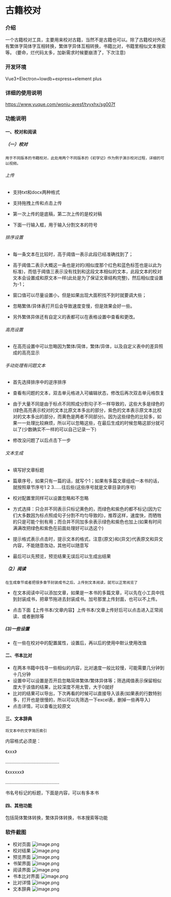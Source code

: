 # 古籍校对

### 介绍
一个古籍校对工具，主要用来校对古籍，当然不是古籍也可以。除了古籍校对外还有繁体字简体字互相转换，繁体字异体互相转换，书籍比对，书籍里相似文本搜索等。
(要命，烂代码太多，加新需求时候要崩溃了，下次注意)
### 开发环境
Vue3+Electron+lowdb+express+element plus

### 详细的使用说明
https://www.yuque.com/woniu-avesf/tvyxhx/sg007f

### 功能说明
#### 一、校对和阅读
##### （一）校对
`用于不同版本的书籍校对，此处用两个不同版本的《初学记》作为例子演示校对过程，详细的可以视频。`
###### 上传
- 支持txt和docx两种格式

- 支持拖拽上传和点击上传

- 第一次上传的是底稿，第二次上传的是校对稿

- 下面一行输入框，用于输入分割文本的符号

###### 排序设置

- 每一条文本在比较时，高于阈值一表示此段已经准确找到了；

- 高于阈值二表示大概这一条也是对的(相似度那个红色和蓝色标签也是以此为标准)，而低于阈值三表示没有找到和这段文本相似的文本，此段文本的校对文本会设置成和原文本一样(此处是为了保证文章结构完整)，然后相似度设置为-1；

- 窗口值可以尽量设置小，但是如果出现大面积找不到时就要调大些；

- 忽略繁体/异体表打开后会导致速度变慢，但是效果会好一些。

- 另外繁体异体还有自定义的表都可以在表格设置中查看和更改。

###### 高亮设置

- 在高亮设置中可以忽略因为繁体/简体，繁体/异体，以及自定义表中的差异照成的高亮显示

###### 手动处理有问题文本

- 首先选择排序中的逆序排序

- 查看有问题的文本，双击单元格进入可编辑状态，修改后再次双击单元格恢复

- 由于大量不同是由于标点不同照成分割句子不一样导致的，这些大多是绿色的(绿色高亮表示校对的文本比原文本多出的部分，紫色的文本表示原文本比校对的文本多出的部分，而黄色是两者不同部分)。因为这些绿色的比较多，如果一一处理比较麻烦，所以可以忽略这些，在最后生成的时候忽略这部分就可以了(少数确实不一样的可以自己记录一下)

- 修改没问题了以后点击下一步

###### 文本生成

- 填写好文章标题

- 篇章序号，如果只有一篇的话，就写个1；如果有多篇文章组成一本书的话，就按照章节序号1 2 3……往后些(这些序号就是文章目录的序号)

- 校对配置里同样可以设置忽略和不忽略

- 方式选择：只合并不同表示只标记黄色的，而绿色和紫色的都不标记(因为它们大多数因为标点照成句子分割不均匀导致的)，推荐这样，速度快，而牺牲的只是可能个别有用；而合并不同加多余表示绿色和紫色也加上(如果有时间满满改把绿色和紫色在前面处理好可以选这个)

- 提示格式表示点击时，提示文本的格式，注意{原文}和{异文}代表原文和异文内容，不能随意改动，其他可以随意写

- 最后可以先预览，预览结果无误后可以生成出结果

##### （2）阅读

`在生成章节或者把很多章节封装成书之后，上传到文本阅读，就可以正常阅览了`

- 在文本阅读中可以添加文章，如果是一本书的多篇文章，可以先在小工具中找到封装成书，把章节拖进去封装成书。加号那里上传封面，也可以不上传。

- 点击下面【上传书本/文章内容】上传书本/文章上传好后可以点击进入正常阅读、或者删除等

##### (3)一些设置

- 在一些在校对中的配置属性，设置后，再以后的使用中默认使用改值

#### 二、书本比对
- 在两本书籍中找寻一些相似的内容，比对速度一般比较慢，可能需要几分钟到十几分钟
- 设置中可以设置是否开启忽略简体繁体/繁体异体等；筛选阈值表示保留相似度大于该值的结果，比较深度不用太管，大于0就好
- 比对的结果可以导出，下次再看的时候可以直接导入该表(如果表的行数特别多，打开也是很慢的，所以可以先筛选一下excel表，删掉一些再导入)
- 点击详情，可以查看比较原文

#### 三、文本辞典
`将文本中的文字简历索引`

内容格式必须是：

《xxx》

……………………………………

《xxxxxx》

……………………………………

书名号标记的标题，下面是内容，可以有多本书

#### 四、其他功能
包括简体繁体转换，繁体异体转换，书本搜索等功能

### 软件截图
- 校对页面
![image.png](https://cdn.nlark.com/yuque/0/2022/png/22403152/1645126210940-b770603a-905a-4675-b5cc-3b0d5bd53838.png)
- 校对结果
![image.png](https://cdn.nlark.com/yuque/0/2022/png/22403152/1645126259169-5bbfd019-1211-4eaa-a9e2-f5d31d3f5bc9.png)
- 预览界面
![image.png](https://cdn.nlark.com/yuque/0/2022/png/22403152/1645126296137-66c36a23-80a4-428e-9d7d-7db85660e95b.png)
- 书架界面
![image.png](https://cdn.nlark.com/yuque/0/2022/png/22403152/1645126392048-8f17ac17-3ccc-4f40-9371-7161fbfe265e.png)
- 阅读界面
![image.png](https://cdn.nlark.com/yuque/0/2022/png/22403152/1645126445893-184f4392-e36e-455d-9c0c-bfca38f55fd0.png)
- 书本比对界面
![image.png](https://cdn.nlark.com/yuque/0/2022/png/22403152/1663485268761-bba41c1b-25ef-41bd-8219-c0ed52eaaf2f.png)
- 比对详情
![image.png](https://cdn.nlark.com/yuque/0/2022/png/22403152/1663485305549-5d725a8f-f99a-4126-9296-6acf06acec21.png)
- 文本辞典
![image.png](https://cdn.nlark.com/yuque/0/2022/png/22403152/1663485041330-f934ab96-6422-4cf8-abe6-637d2997ba08.png)
